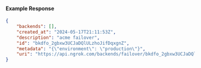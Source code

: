 <!-- Code generated for API Clients. DO NOT EDIT. -->

#### Example Response

```json
{
	"backends": [],
	"created_at": "2024-05-17T21:11:53Z",
	"description": "acme failover",
	"id": "bkdfo_2gbxw3UCJaDQlULzhoJifDqxgnZ",
	"metadata": "{\"environment\": \"production\"}",
	"uri": "https://api.ngrok.com/backends/failover/bkdfo_2gbxw3UCJaDQlULzhoJifDqxgnZ"
}
```
